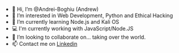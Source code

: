- 👋 Hi, I’m @Andrei-Boghiu (Andrew)
- 👀 I’m interested in Web Development, Python and Ethical Hacking
- 🌱 I’m currently learning Node.js and Kali OS
- 💻 I'm currently working with JavaScript/Node.JS
- 💞️ I’m looking to collaborate on... taking over the world. 
- 📫 Contact me on [Linkedin](https://linkedin.com/in/andreiboghiu)
